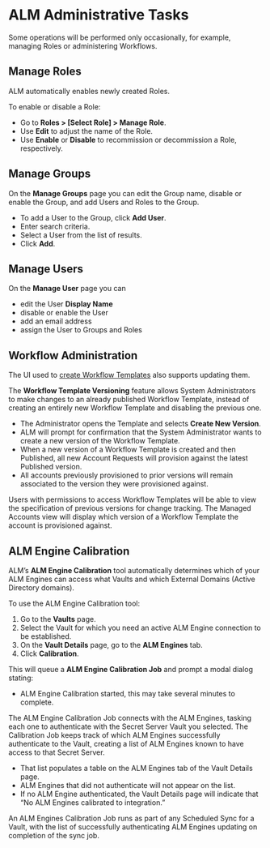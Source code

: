 ﻿[title]: # (Administration)
[tags]: # (Account Lifecycle Manager,ALM,Active Directory,)
[priority]: # (6000)

# ALM Administrative Tasks

Some operations will be performed only occasionally, for example, managing Roles or administering Workflows.

## Manage Roles

ALM automatically enables newly created Roles.

To enable or disable a Role:

* Go to **Roles \> [Select Role] \> Manage Role**.
* Use **Edit** to adjust the name of the Role.
* Use **Enable** or **Disable** to recommission or decommission a Role, respectively.

## Manage Groups

On the **Manage Groups** page you can edit the Group name, disable or enable the Group, and add Users and Roles to the Group.

* To add a User to the Group, click **Add User**.
* Enter search criteria.
* Select a User from the list of results.
* Click **Add**.

## Manage Users

On the **Manage User** page you can

* edit the User **Display Name**
* disable or enable the User
* add an email address
* assign the User to Groups and Roles

## Workflow Administration

The UI used to [create Workflow Templates](../get-started/build-workflows/) also supports updating them.

The **Workflow Template Versioning** feature allows System Administrators to make changes to an already published Workflow Template, instead of creating an entirely new Workflow Template and disabling the previous one.

* The Administrator opens the Template and selects **Create New Version**.
* ALM will prompt for confirmation that the System Administrator wants to create a new version of the Workflow Template.
* When a new version of a Workflow Template is created and then Published, all new Account Requests will provision against the latest Published version.
* All accounts previously provisioned to prior versions will remain associated to the version they were provisioned against.

Users with permissions to access Workflow Templates will be able to view the specification of previous versions for change tracking. The Managed Accounts view will display which version of a Workflow Template the account is provisioned against.

## ALM Engine Calibration

ALM’s **ALM Engine Calibration** tool automatically determines which of your ALM Engines can access what Vaults and which External Domains (Active Directory domains).

To use the ALM Engine Calibration tool:

1. Go to the **Vaults** page.
2. Select the Vault for which you need an active ALM Engine connection to be established.
3. On the **Vault Details** page, go to the **ALM Engines** tab.
4. Click **Calibration**.

This will queue a **ALM Engine Calibration Job** and prompt a modal dialog stating:

* ALM Engine Calibration started, this may take several minutes to complete.

The ALM Engine Calibration Job connects with the ALM Engines, tasking each one to authenticate with the Secret Server Vault you selected. The Calibration Job keeps track of which ALM Engines successfully authenticate to the Vault, creating a list of ALM Engines known to have access to that Secret Server.

* That list populates a table on the ALM Engines tab of the Vault Details page.
* ALM Engines that did not authenticate will not appear on the list.
* If no ALM Engine authenticated, the Vault Details page will indicate that “No ALM Engines calibrated to integration.”

An ALM Engines Calibration Job runs as part of any Scheduled Sync for a Vault, with the list of successfully authenticating ALM Engines updating on completion of the sync job.
